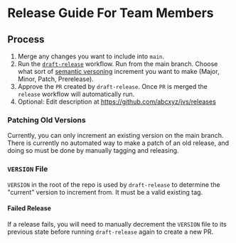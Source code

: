 # Release Guide For Team Members

## Process

1. Merge any changes you want to include into `main`.
2. Run
   the [`draft-release`](https://github.com/abcxyz/jvs/actions/workflows/draft-release.yml)
   workflow. Run from the main branch. Choose what sort
   of [semantic versoning](https://semver.org)
   increment you want to make (Major, Minor, Patch, Prerelease).
3. Approve the `PR` created by `draft-release`. Once `PR` is merged
   the `release`
   workflow will automatically run.
4. Optional: Edit description at https://github.com/abcxyz/jvs/releases

### Patching Old Versions

Currently, you can only increment an existing version on the main branch.
There is currently no automated way to make a patch of an old release, and
doing so must be done by manually tagging and releasing.

### `VERSION` File

`VERSION` in the root of the repo is used by `draft-release` to determine the
"current" version to increment from. It must be a valid existing tag.

#### Failed Release
If a release fails, you will need to manually decrement the `VERSION` file
to its previous state before running `draft-release` again to create a new PR.
